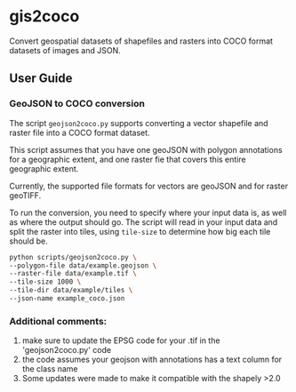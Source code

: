 # gis2coco
Convert geospatial datasets of shapefiles and rasters into COCO format datasets of images and JSON.

## User Guide

### GeoJSON to COCO conversion

The script `geojson2coco.py` supports converting a vector shapefile and raster file into a COCO format dataset.

This script assumes that you have one geoJSON with polygon annotations for a geographic extent, and one raster fie that covers this entire geographic extent.

Currently, the supported file formats for vectors are geoJSON and for raster geoTIFF.

To run the conversion, you need to specify where your input data is, as well as where the output should go. 
The script will read in your input data and split the raster into tiles, using `tile-size` to determine how big each tile should be. 

```bash
python scripts/geojson2coco.py \ 
--polygon-file data/example.geojson \
--raster-file data/example.tif \
--tile-size 1000 \
--tile-dir data/example/tiles \
--json-name example_coco.json
```

### Additional comments:

1) make sure to update the EPSG code for your .tif in the 'geojson2coco.py' code
2) the code assumes your geojson with annotations has a text column for the class name
3) Some updates were made to make it compatible with the shapely >2.0
